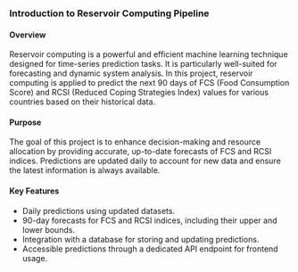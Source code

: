 ### Introduction to Reservoir Computing Pipeline

#### Overview

Reservoir computing is a powerful and efficient machine learning technique designed for time-series prediction tasks. It
is particularly well-suited for forecasting and dynamic system analysis. In this project, reservoir computing is applied
to predict the next 90 days of FCS (Food Consumption Score) and RCSI (Reduced Coping Strategies Index) values for
various countries based on their historical data.

#### Purpose

The goal of this project is to enhance decision-making and resource allocation by providing accurate, up-to-date
forecasts of FCS and RCSI indices. Predictions are updated daily to account for new data and ensure the latest
information is always available.

#### Key Features

- Daily predictions using updated datasets.
- 90-day forecasts for FCS and RCSI indices, including their upper and lower bounds.
- Integration with a database for storing and updating predictions.
- Accessible predictions through a dedicated API endpoint for frontend usage.